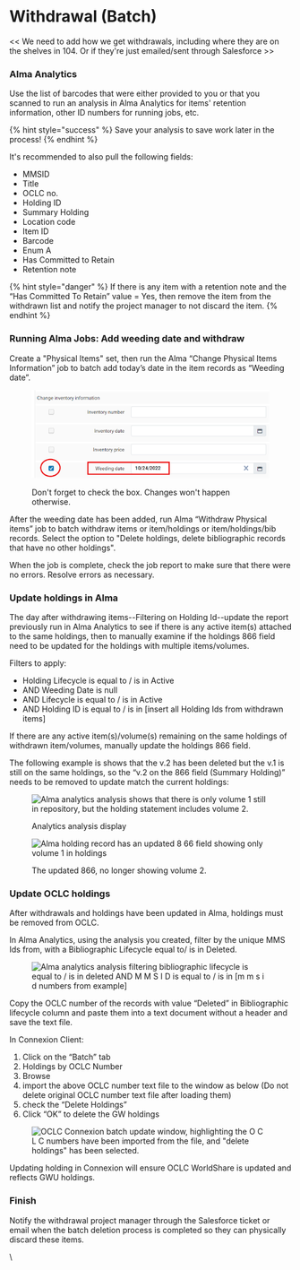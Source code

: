 # Withdrawal (Batch)

<< We need to add how we get withdrawals, including where they are on the shelves in 104. Or if they're just emailed/sent through Salesforce >>&#x20;



### Alma Analytics

Use the list of barcodes that were either provided to you or that you scanned to run an analysis in Alma Analytics for items' retention information, other ID numbers for running jobs, etc.

{% hint style="success" %}
Save your analysis to save work later in the process!&#x20;
{% endhint %}

It's recommended to also pull the following fields:

* MMSID
* Title
* OCLC no.
* Holding ID
* Summary Holding
* Location code
* Item ID
* Barcode
* Enum A
* Has Committed to Retain
* Retention note

{% hint style="danger" %}
If there is any item with a retention note and the “Has Committed To Retain” value = Yes, then remove the item from the withdrawn list and notify the project manager to not discard the item.&#x20;
{% endhint %}



### Running Alma Jobs: Add weeding date and withdraw

Create a "Physical Items" set, then run the Alma “Change Physical Items Information” job to batch add today’s date in the item records as “Weeding date”.

<figure><img src="../../../.gitbook/assets/weeding date.png" alt="Weeding date box is checked and the date is entered into the field."><figcaption><p>Don't forget to check the box. Changes won't happen otherwise.</p></figcaption></figure>

After the weeding date has been added, run Alma “Withdraw Physical items” job to batch withdraw items or item/holdings or item/holdings/bib records. Select the option to "Delete holdings, delete bibliographic records that have no other holdings".&#x20;

When the job is complete, check the job report to make sure that there were no errors. Resolve errors as necessary.&#x20;

### Update holdings in Alma

The day after withdrawing items--Filtering on Holding Id--update the report previously run in Alma Analytics to see if there is any active item(s) attached to the same holdings, then to manually examine if the holdings 866 field need to be updated for the holdings with multiple items/volumes.

Filters to apply:

* Holding Lifecycle is equal to / is in Active
* AND  Weeding Date is null
* AND  Lifecycle is equal to / is in Active
* AND  Holding ID is equal to / is in \[insert all Holding Ids from withdrawn items]

If there are any active item(s)/volume(s) remaining on the same holdings of withdrawn item/volumes, manually update the holdings 866 field.&#x20;

The following example is shows that the v.2 has been deleted but the v.1 is still on the same holdings, so the “v.2 on the 866 field (Summary Holding)” needs to be removed to update match the current holdings:

<figure><img src="https://lh6.googleusercontent.com/qL8rm65sk5df0o7ZOifEf-SlS_tgX6ZiUFgZYb_xIaYQxj1Ctay_VE3r2-fTbFJeOcl9CoRiFoO7PextiptTBYFr1gUHBRAvSp_2-TYgp-FEYb_CbNkySXNOWokf5DQCpnOu8WOhcG3paDXCBXFXoBr-uB1RTdDt" alt="Alma analytics analysis shows that there is only volume 1 still in repository, but the holding statement includes volume 2. "><figcaption><p>Analytics analysis display</p></figcaption></figure>

<figure><img src="https://lh4.googleusercontent.com/ygbiSQcyqKO9Mw1_6PtnvqN8TumcEDWYTqyR32HNG7kEeG7xS6ZtAMzrOcdp1UVhsJHwVuLCcJMc_OgOfAr186z2KQ8JaloQMOxWehAzBOuckCIDxIXIdWdzPRrA9rOkbS_PA_L0U7OKwcjH2xq-TDukMhH7X6ks" alt="Alma holding record has an updated 8 66 field showing only volume 1 in holdings"><figcaption><p>The updated 866, no longer showing volume 2. </p></figcaption></figure>

### Update OCLC holdings

After withdrawals and holdings have been updated in Alma, holdings must be removed from OCLC.&#x20;

In Alma Analytics, using the analysis you created, filter by the unique MMS Ids from, with a Bibliographic Lifecycle equal to/ is in Deleted.

<figure><img src="https://lh6.googleusercontent.com/2p2X0bmKh_zmxpFa5sC8oCXd2chb8_WU1s3kv-Risqk7hfyQdFEhjciyzPpSDKEJJL9MiLQGngkZ6S_UuIUCzMq0N59SecDK2BhPR6rlrlli5ufKDdHKocbwAx5_uNrIEd2zs5w3TD6yyTGagED73G6bBuaW8uEh" alt="Alma analytics analysis filtering bibliographic lifecycle is equal to / is in deleted AND M M S I D is equal to / is in [m m s i d numbers from example]"><figcaption></figcaption></figure>

Copy the OCLC number of the records with value “Deleted” in Bibliographic lifecycle column and paste them into a text document without a header and save the text file.&#x20;



In Connexion Client:

1. Click on the “Batch” tab
2. Holdings by OCLC Number
3. Browse
4. import the above OCLC number text file to the window as below (Do not delete original OCLC number text file after loading them)
5. check the “Delete Holdings”&#x20;
6. Click “OK” to delete the GW holdings

<figure><img src="https://lh4.googleusercontent.com/WindgPuLgbHb__saPoup53NDD8Cel-RRK7mIzbWB3-gJmvNVsZNOzFonU7LqDcY4hfY8z5slDrhUM-6bce8h5EoB7VWjNaKj-H3f4nwt8ey2H6LYLxVs98ZEmQ_cl83RufjXe9vQNUGwhjqxslJHVf7C01eJ45_f" alt="OCLC Connexion batch update window, highlighting the O C L C numbers have been imported from the file, and &#x22;delete holdings&#x22; has been selected."><figcaption></figcaption></figure>

Updating holding in Connexion will ensure OCLC WorldShare is updated and reflects GWU holdings.    &#x20;

### Finish

Notify the withdrawal project manager through the Salesforce ticket or email when the batch deletion process is completed so they can physically discard these items.

\


